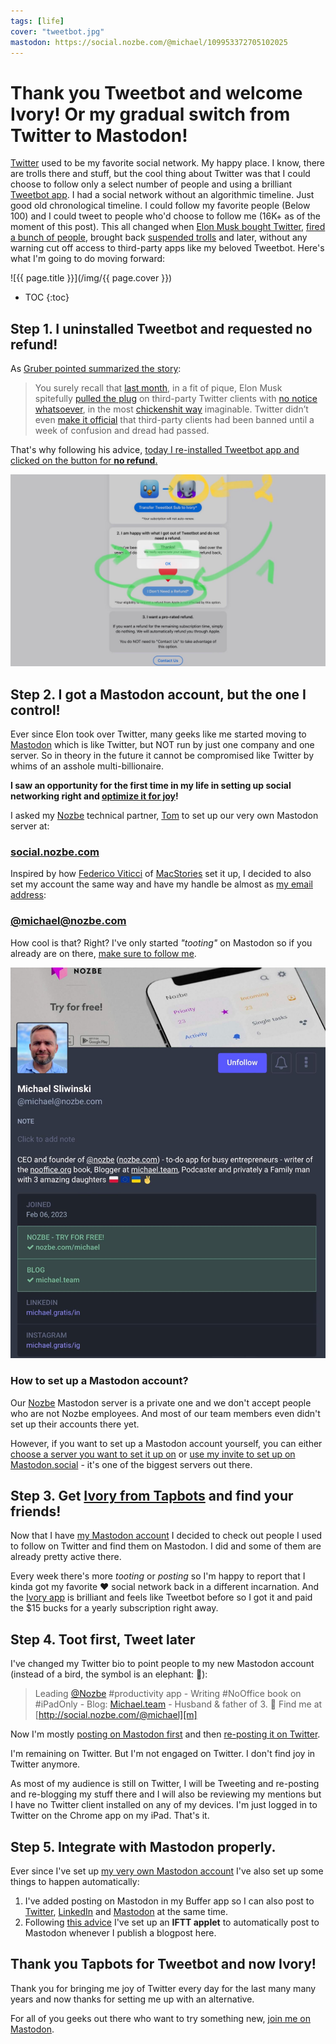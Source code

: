 ```yaml
---
tags: [life]
cover: "tweetbot.jpg"
mastodon: https://social.nozbe.com/@michael/109953372705102025
---
```


# Thank you Tweetbot and welcome Ivory! Or my gradual switch from Twitter to Mastodon!

[Twitter][t] used to be my favorite social network. My happy place. I know, there are trolls there and stuff, but the cool thing about Twitter was that I could choose to follow only a select number of people and using a brilliant [Tweetbot app](https://tapbots.com/tweetbot/). I had a social network without an algorithmic timeline. Just good old chronological timeline. I could follow my favorite people (Below 100) and I could tweet to people who'd choose to follow me (16K+ as of the moment of this post). This all changed when [Elon Musk bought Twitter](/escorting), [fired a bunch of people](/elon), brought back [suspended trolls](https://mobile.twitter.com/realDonaldTrump) and later, without any warning cut off access to third-party apps like my beloved Tweetbot. Here's what I'm going to do moving forward:

<!--More-->

![{{ page.title }}](/img/{{ page.cover }})

* TOC
{:toc}

## Step 1. I uninstalled Tweetbot and requested no refund!

As [Gruber pointed summarized the story](https://daringfireball.net/2023/03/tweetbot_and_twitterrific_face_the_cliff):

> You surely recall that [last month](https://daringfireball.net/linked/2023/01/), in a fit of pique, Elon Musk spitefully [pulled the plug](https://daringfireball.net/linked/2023/01/13/end-nigh-for-third-party-twitter-clients) on third-party Twitter clients with [no notice whatsoever](https://furbo.org/2023/01/15/the-shit-show/), in the most [chickenshit way](https://daringfireball.net/linked/2023/01/17/twitter-weak-sauce) imaginable. Twitter didn’t even [make it official](https://www.engadget.com/twitter-new-developer-terms-ban-third-party-clients-211247096.html) that third-party clients had been banned until a week of confusion and dread had passed.

That's why following his advice, [today I re-installed Tweetbot app and clicked on the button for **no refund**.](https://social.nozbe.com/@michael/109952880052543980)

![{{ page.title }} 2](/img/tweetbot-2.jpg)

## Step 2. I got a Mastodon account, but the one I control!

Ever since Elon took over Twitter, many geeks like me started moving to [Mastodon](https://joinmastodon.org) which is like Twitter, but NOT run by just one company and one server. So in theory in the future it cannot be compromised like Twitter by whims of an asshole multi-billionaire.

**I saw an opportunity for the first time in my life in setting up  social networking right and [optimize it for joy](https://michael.team/mini13ultra/#the-joy-of-using-the-smallest-iphone)!**

I asked my [Nozbe][n] technical partner, [Tom](https://social.nozbe.com/@tom/) to set up our very own Mastodon server at:

### [social.nozbe.com](https://social.nozbe.com/public/local)

Inspired by how [Federico Viticci](https://mastodon.macstories.net/@viticci) of [MacStories](https://www.macstories.net/) set it up, I decided to also set my account the same way and have my handle be almost as [my email address](/contact):

### [@michael@nozbe.com][m]

How cool is that? Right? I've only started *"tooting"* on Mastodon so if you already are on there, [make sure to follow me][m].

![{{ page.title }} 3](/img/tweetbot-3.jpg)

### How to set up a Mastodon account?

Our [Nozbe][n] Mastodon server is a private one and we don't accept people who are not Nozbe employees. And most of our team members even didn't set up their accounts there yet.

However, if you want to set up a Mastodon account yourself, you can either [choose a server you want to set it up on](https://joinmastodon.org/servers) or [use my invite to set up on Mastodon.social][f] - it's one of the biggest servers out there. 

## Step 3. Get [Ivory from Tapbots][i] and find your friends!

Now that I have [my Mastodon account][m] I decided to check out people I used to follow on Twitter and find them on Mastodon. I did and some of them are already pretty active there.

Every week there's more *tooting* or *posting* so I'm happy to report that I kinda got my favorite ❤️ social network back in a different incarnation. And the [Ivory app][i] is brilliant and feels like Tweetbot before so I got it and paid the $15 bucks for a yearly subscription right away.

## Step 4. Toot first, Tweet later

I've changed my Twitter bio to point people to my new Mastodon account (instead of a bird, the symbol is an elephant: 🐘):

> Leading [@Nozbe](https://twitter.com/Nozbe) #productivity app - Writing #NoOffice book on #iPadOnly - Blog: [Michael.team](https://michael.team) - Husband & father of 3. 🐘 Find me at [http://social.nozbe.com/@michael][m]

Now I'm mostly [posting on Mastodon first](https://social.nozbe.com/@michael/109952880052543980) and then [re-posting it on Twitter](https://twitter.com/MSliwinski/status/1631216912251191296).

I'm remaining on Twitter. But I'm not engaged on Twitter. I don't find joy in Twitter anymore.

As most of my audience is still on Twitter, I will be Tweeting and re-posting and re-blogging my stuff there and I will also be reviewing my mentions but I have no Twitter client installed on any of my devices. I'm just logged in to Twitter on the Chrome app on my iPad. That's it.

## Step 5. Integrate with Mastodon properly.

Ever since I've set up [my very own Mastodon account][m] I've also set up some things to happen automatically:

1. I've added posting on Mastodon in my Buffer app so I can also post to [Twitter][t], [LinkedIn](https://michael.gratis/in) and [Mastodon][m] at the same time.
2. Following [this advice](https://www.jessesquires.com/blog/2022/12/15/rss-to-mastodon/) I've set up an **IFTT applet** to automatically post to Mastodon whenever I publish a blogpost here.

## Thank you Tapbots for Tweetbot and now Ivory!

Thank you for bringing me joy of Twitter every day for the last many many years and now thanks for setting me up with an alternative.

For all of you geeks out there who want to try something new, [join me on Mastodon][m].

[f]: https://mastodon.social/invite/HRjPoL9Y
[i]: https://tapbots.com/ivory/
[m]: https://social.nozbe.com/@michael
[t]: https://twitter.com/MSliwinski

[n]: https://michael.gratis/nozbe
[np]: https://michael.gratis/nozbepersonal
